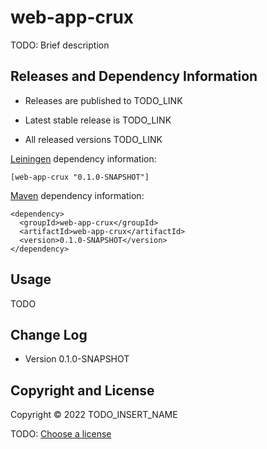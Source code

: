 # web-app-crux

TODO: Brief description



## Releases and Dependency Information

* Releases are published to TODO_LINK

* Latest stable release is TODO_LINK

* All released versions TODO_LINK

[Leiningen] dependency information:

    [web-app-crux "0.1.0-SNAPSHOT"]

[Maven] dependency information:

    <dependency>
      <groupId>web-app-crux</groupId>
      <artifactId>web-app-crux</artifactId>
      <version>0.1.0-SNAPSHOT</version>
    </dependency>

[Leiningen]: http://leiningen.org/
[Maven]: http://maven.apache.org/



## Usage

TODO



## Change Log

* Version 0.1.0-SNAPSHOT



## Copyright and License

Copyright © 2022 TODO_INSERT_NAME

TODO: [Choose a license](http://choosealicense.com/)
